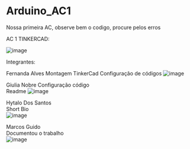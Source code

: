 # Arduino_AC1
Nossa primeira AC, observe bem o codigo, procure pelos erros

AC 1 TINKERCAD: 

![image](https://user-images.githubusercontent.com/79206783/113358227-ca28be80-931b-11eb-9823-d874aec90e28.png)

Integrantes:

Fernanda Alves 
Montagem TinkerCad 
 Configuração de códigos 
 ![image](https://user-images.githubusercontent.com/79206783/113358846-ea0cb200-931c-11eb-8008-c5d490f5dfbc.png)

Giulia Nobre 
Configuração código  
 Readme
 ![image](https://user-images.githubusercontent.com/79206783/113358950-23ddb880-931d-11eb-916e-34e936bf6af2.png)

Hytalo Dos Santos  
Short Bio  
 ![image](https://user-images.githubusercontent.com/79206783/113359018-45d73b00-931d-11eb-99d2-333cffc0251a.png)

Marcos Guido  
Documentou o trabalho  
 ![image](https://user-images.githubusercontent.com/79206783/113359231-bd0ccf00-931d-11eb-95d7-0af4e290c8e8.png)


